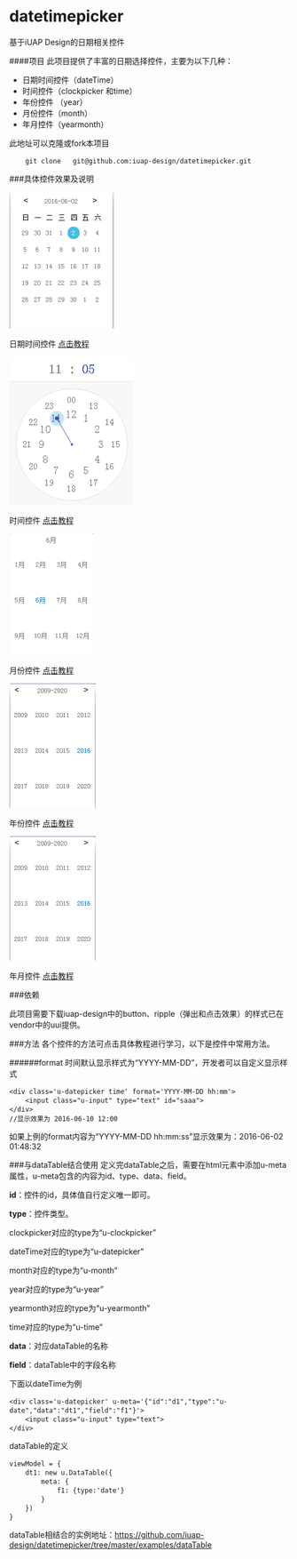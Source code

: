 # datetimepicker
基于iUAP Design的日期相关控件

####项目 
  此项目提供了丰富的日期选择控件，主要为以下几种：

  * 日期时间控件（dateTime）
  * 时间控件（clockpicker 和time）
  * 年份控件 （year）
  * 月份控件（month）
  * 年月控件（yearmonth）
 
此地址可以克隆或fork本项目
			
		git clone   git@github.com:iuap-design/datetimepicker.git

###具体控件效果及说明

![](docs/img/dateTime.png)

日期时间控件  [点击教程](https://github.com/iuap-design/datetimepicker/blob/master/docs/date.md) 

![](docs/img/clock.png)

 时间控件   [点击教程](https://github.com/iuap-design/datetimepicker/blob/master/docs/clockpicker.md)



![](docs/img/month.png)

 月份控件   [点击教程](https://github.com/iuap-design/datetimepicker/blob/master/docs/month.md)

![](docs/img/year.png)

 年份控件   [点击教程](https://github.com/iuap-design/datetimepicker/blob/master/docs/year.md)

![](docs/img/year.png)

 年月控件   [点击教程](https://github.com/iuap-design/datetimepicker/blob/master/docs/yearmonth.md)


 
###依赖

此项目需要下载iuap-design中的button、ripple（弹出和点击效果）的样式已在vendor中的uui提供。

###方法
各个控件的方法可点击具体教程进行学习，以下是控件中常用方法。

######format
时间默认显示样式为“YYYY-MM-DD”，开发者可以自定义显示样式

	<div class='u-datepicker time' format='YYYY-MM-DD hh:mm'>
        <input class="u-input" type="text" id="saaa">
    </div>
	//显示效果为 2016-06-10 12:00

如果上例的format内容为“YYYY-MM-DD hh:mm:ss”显示效果为：2016-06-02 01:48:32


###与dataTable结合使用
定义完dataTable之后，需要在html元素中添加u-meta属性，u-meta包含的内容为id、type、data、field。

**id**：控件的id，具体值自行定义唯一即可。

**type**：控件类型。

clockpicker对应的type为“u-clockpicker”

dateTime对应的type为“u-datepicker”

month对应的type为“u-month”

year对应的type为“u-year”

yearmonth对应的type为“u-yearmonth”

time对应的type为“u-time”

**data**：对应dataTable的名称

**field**：dataTable中的字段名称

下面以dateTime为例

	<div class='u-datepicker' u-meta='{"id":"d1","type":"u-date","data":"dt1","field":"f1"}'>
    	<input class="u-input" type="text">
	</div>

dataTable的定义

	viewModel = {
        dt1: new u.DataTable({
            meta: {
                f1: {type:'date'}
            }
        })
    }

dataTable相结合的实例地址：https://github.com/iuap-design/datetimepicker/tree/master/examples/dataTable





